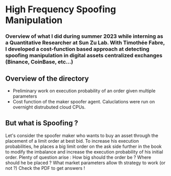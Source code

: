 # High Frequency Spoofing Manipulation 
### Overview of what I did during summer 2023 while interning as a Quantitative Researcher at Sun Zu Lab. With Timothée Fabre, I developed a cost-function based approach at detecting spoofing manipulation in digital assets centralized exchanges (Binance, CoinBase, etc...)

## Overview of the directory 
- Preliminary work on execution probability of an order given multiple parameters
- Cost function of the maker spoofer agent. Caluclations were run on overnight distrubuted cloud CPUs.

## But what is Spoofing ? 

Let's consider the spoofer maker who wants to buy an asset through the placement of a limit order at best bid. To increase his execution probabilities, he places a big limit order on the ask side further in the book to modify the imbalance and increase the execution probability of his initial order. 
Plenty of question arise : How big should the order be ? Where should he be placed ? What market parameters allow th strategy to work (or not ?) Check the PDF to get answers !




